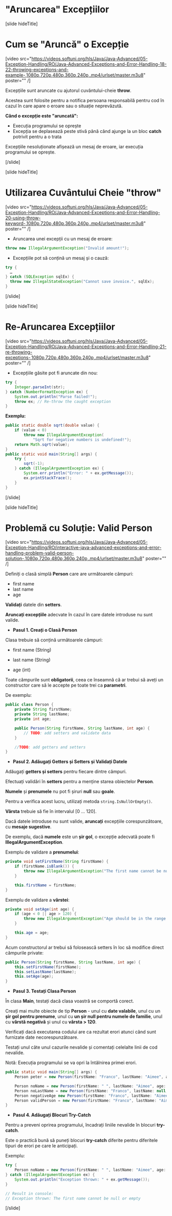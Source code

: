 # "Aruncarea" Excepțiilor

[slide hideTitle]

# Cum se "Aruncă" o Excepție

[video src="https://videos.softuni.org/hls/Java/Java-Advanced/05-Exception-Handling/RO/Java-Advanced-Exceptions-and-Error-Handling-18-22-throwing-exceptions-and-example-,1080p,720p,480p,360p,240p,.mp4/urlset/master.m3u8" poster="" /]

Excepțiile sunt aruncate cu ajutorul cuvântului-cheie **throw**.

Acestea sunt folosite pentru a notifica persoana responsabilă pentru cod în cazul în care apare o eroare sau o situație neprevăzută.

**Când o excepție este "aruncată":**
- Execuția programului se oprește
- Excepția se deplasează peste stivă până când ajunge la un bloc **catch** potrivit pentru a o trata
   
Excepțiile nesoluționate afișează un mesaj de eroare, iar execuția programului se oprește.

[/slide]

[slide hideTitle]

# Utilizarea Cuvântului Cheie "throw"

[video src="https://videos.softuni.org/hls/Java/Java-Advanced/05-Exception-Handling/RO/Java-Advanced-Exceptions-and-Error-Handling-20-using-throw-keyword-,1080p,720p,480p,360p,240p,.mp4/urlset/master.m3u8" poster="" /]

- Aruncarea unei excepții cu un mesaj de eroare:

```java
throw new IllegalArgumentException("Invalid amount!");
```
- Excepțiile pot să conțină un mesaj și o cauză:

```java
try {
  …
} catch (SQLException sqlEx) {
  throw new IllegalStateException("Cannot save invoice.", sqlEx);
}
```

[/slide]

[slide hideTitle]

# Re-Aruncarea Excepțiilor

[video src="https://videos.softuni.org/hls/Java/Java-Advanced/05-Exception-Handling/RO/Java-Advanced-Exceptions-and-Error-Handling-21-re-throwing-exceptions-,1080p,720p,480p,360p,240p,.mp4/urlset/master.m3u8" poster="" /]

- Excepțiile găsite pot fi aruncate din nou:

```java
try {
    Integer.parseInt(str);
} catch (NumberFormatException ex) {
    System.out.println("Parse failed!");
    throw ex; // Re-throw the caught exception
}
```

**Exemplu:**

```java
public static double sqrt(double value) {
    if (value < 0)
        throw new IllegalArgumentException(
            "Sqrt for negative numbers is undefined!");
    return Math.sqrt(value);
}
public static void main(String[] args) {
    try {
        sqrt(-1);
    } catch (IllegalArgumentException ex) {
        System.err.println("Error: " + ex.getMessage());
        ex.printStackTrace();
    }
}
```
[/slide]


[slide hideTitle]

# Problemă cu Soluție: Valid Person

[video src="https://videos.softuni.org/hls/Java/Java-Advanced/05-Exception-Handling/RO/interactive-java-advanced-exceptions-and-error-handling-problem-valid-person-solution-,1080p,720p,480p,360p,240p,.mp4/urlset/master.m3u8" poster="" /]

Definiți o clasă simplă **Person** care are următoarele câmpuri:

  - first name
  - last name
  - age

**Validați** datele din **setters**. 

**Aruncați excepțiile** adecvate în cazul în care datele introduse nu sunt valide.

- **Pasul 1. Creați o Clasă Person**

Clasa trebuie să conțină următoarele câmpuri:

- first name (String) 

- last name (String) 

- age (int)

Toate câmpurile sunt **obligatorii**, ceea ce înseamnă că ar trebui să aveți un constructor care să le accepte pe toate trei ca **parametri**. 

De exemplu:

```java
public class Person {
    private String firstName;
    private String lastName;
    private int age;

    public Person(String firstName, String lastName, int age) {
        // TODO: add setters and validate data
    }

    //TODO: add getters and setters
}
```

- **Pasul 2. Adăugați Getters și Setters și Validați Datele**

Adăugați **getters și setters** pentru fiecare dintre câmpuri.

Efectuați validări în **setters** pentru a menține starea obiectelor **Person**.

**Numele** și **prenumele** nu pot fi șiruri **null** sau **goale**.

Pentru a verifica acest lucru, utilizați metoda `string.IsNullOrEmpty()`.

**Vârsta** trebuie să fie în intervalul \[0 … 120\].

Dacă datele introduse nu sunt valide, **aruncați** excepțiile corespunzătoare, cu **mesaje sugestive**.

De exemplu, dacă **numele** este un **șir gol**, o excepție adecvată poate fi **IllegalArgumentException**.

Exemplu de validare a **prenumelui**:

```java
private void setFirstName(String firstName) {
    if (firstName.isBlank()) {
        throw new IllegalArgumentException("The first name cannot be null or empty");
    }

    this.firstName = firstName;
}
```
Exemplu de validare a **vârstei**:

```java
private void setAge(int age) {
    if (age < 0 || age > 120) {
        throw new IllegalArgumentException("Age should be in the range [O...120]");
    }

    this.age = age;
}
```

Acum constructorul ar trebui să folosească setters în loc să modifice direct câmpurile private:

```java
public Person(String firstName, String lastName, int age) {
    this.setFirstName(firstName);
    this.setLastName(lastName);
    this.setAge(age);
}
```

- **Pasul 3. Testați Clasa Person**

În clasa **Main**, testați dacă clasa voastră se comportă corect.

Creați mai multe obiecte de tip **Person** - unul cu **date valabile**, unul cu un **șir gol pentru prenume**, unul cu **un șir null pentru numele de familie**, unul cu **vârstă negativă** și unul cu **vârsta > 120**.

Verificați dacă executarea codului are ca rezultat erori atunci când sunt furnizate date necorespunzătoare.

Testați unul câte unul cazurile nevalide și comentați celelalte linii de cod nevalide.

Notă: Execuția programului se va opri la întâlnirea primei erori.

```java
public static void main(String[] args) {
    Person peter = new Person(firstName: "Franco", lastName: "Aimee", age: 19);

    Person noName = new Person(firstName: " ", lastName: "Aimee", age: 19);
    Person noLastName = new Person(firstName: "Franco", lastName: null, age: 19);
    Person negativeAge new Person(firstName: "Franco", lastName: "Aimee", age: -1);
    Person validPerson = new Person(firstName: "Franco", lastName: "Aimee", age: 121);
}
```

- **Pasul 4. Adăugați Blocuri Try-Catch**

Pentru a preveni oprirea programului, încadrați liniile nevalide în blocuri **try-catch**.

Este o practică bună să puneți blocuri **try-catch** diferite pentru diferitele tipuri de erori pe care le anticipați.

Exemplu:

```java
try {
    Person noName = new Person(firstName: " ", lastName: "Aimee", age: 19);
} catch (IllegalArgumentException ex) {
    System.out.println("Exception thrown: " + ex.getMessage());
}

// Result in console:
// Exception thrown: The first name cannot be null or empty
```

[/slide]
